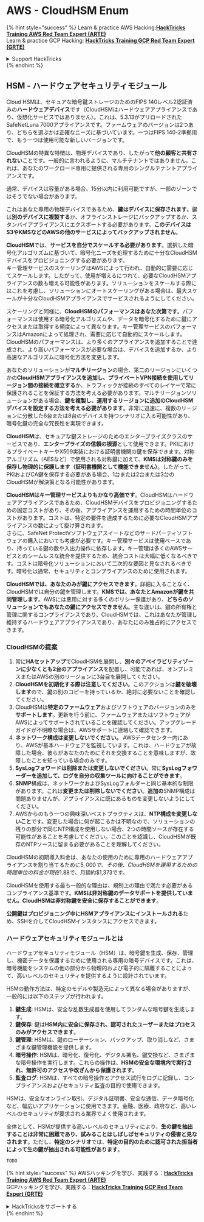 # AWS - CloudHSM Enum

{% hint style="success" %}
Learn & practice AWS Hacking:<img src="../../../.gitbook/assets/image (1).png" alt="" data-size="line">[**HackTricks Training AWS Red Team Expert (ARTE)**](https://training.hacktricks.xyz/courses/arte)<img src="../../../.gitbook/assets/image (1).png" alt="" data-size="line">\
Learn & practice GCP Hacking: <img src="../../../.gitbook/assets/image (2).png" alt="" data-size="line">[**HackTricks Training GCP Red Team Expert (GRTE)**<img src="../../../.gitbook/assets/image (2).png" alt="" data-size="line">](https://training.hacktricks.xyz/courses/grte)

<details>

<summary>Support HackTricks</summary>

* Check the [**subscription plans**](https://github.com/sponsors/carlospolop)!
* **Join the** 💬 [**Discord group**](https://discord.gg/hRep4RUj7f) or the [**telegram group**](https://t.me/peass) or **follow** us on **Twitter** 🐦 [**@hacktricks\_live**](https://twitter.com/hacktricks\_live)**.**
* **Share hacking tricks by submitting PRs to the** [**HackTricks**](https://github.com/carlospolop/hacktricks) and [**HackTricks Cloud**](https://github.com/carlospolop/hacktricks-cloud) github repos.

</details>
{% endhint %}

## HSM - ハードウェアセキュリティモジュール

Cloud HSMは、セキュアな暗号鍵ストレージのためのFIPS 140レベル2認証済みの**ハードウェアデバイス**です（CloudHSMはハードウェアアプライアンスであり、仮想化サービスではありません）。これは、5.3.13がプリロードされたSafeNetLuna 7000アプライアンスです。ファームウェアのバージョンは2つあり、どちらを選ぶかは正確なニーズに基づいています。一つはFIPS 140-2準拠用で、もう一つは使用可能な新しいバージョンです。

CloudHSMの特異な特徴は、物理デバイスであり、したがって**他の顧客と共有されない**ことです。一般的に言われるように、マルチテナントではありません。これは、あなたのワークロード専用に提供される専用のシングルテナントアプライアンスです。

通常、デバイスは容量がある場合、15分以内に利用可能ですが、一部のゾーンではそうでない場合があります。

これはあなた専用の物理デバイスであるため、**鍵はデバイスに保存されます**。鍵は**別のデバイスに複製する**か、オフラインストレージにバックアップするか、スタンバイアプライアンスにエクスポートする必要があります。**このデバイスはS3やKMSなどのAWSの他のサービスによってバックアップされません**。

**CloudHSM**では、**サービスを自分でスケールする必要があります**。選択した暗号化アルゴリズムに基づいて、暗号化ニーズを処理するために十分なCloudHSMデバイスをプロビジョニングする必要があります。\
キー管理サービスのスケーリングはAWSによって行われ、自動的に需要に応じてスケールします。したがって、使用が増えるにつれて、必要なCloudHSMアプライアンスの数も増える可能性があります。ソリューションをスケールする際にはこれを考慮し、ソリューションにオートスケーリングがある場合は、最大スケールが十分なCloudHSMアプライアンスでサービスされるようにしてください。

スケーリングと同様に、**CloudHSMのパフォーマンスはあなた次第です**。パフォーマンスは使用する暗号化アルゴリズムや、データを暗号化するために鍵にアクセスまたは取得する頻度によって異なります。キー管理サービスのパフォーマンスはAmazonによって処理され、需要に応じて自動的にスケールします。CloudHSMのパフォーマンスは、より多くのアプライアンスを追加することで達成され、より高いパフォーマンスが必要な場合は、デバイスを追加するか、より高速なアルゴリズムに暗号化方法を変更します。

あなたのソリューションが**マルチリージョン**の場合、第二のリージョンにいくつかの**CloudHSMアプライアンスを追加し、プライベートVPN接続を使用してリージョン間の接続を確立する**か、トラフィックが接続のすべてのレイヤーで常に保護されることを保証する方法を考える必要があります。マルチリージョンソリューションがある場合、**鍵を複製し、運用するリージョンに追加のCloudHSMデバイスを設定する方法を考える必要があります**。非常に迅速に、複数のリージョンに分散した6台または8台のデバイスを持つシナリオに入る可能性があり、暗号化鍵の完全な冗長性を実現できます。

**CloudHSM**は、セキュアな鍵ストレージのためのエンタープライズクラスのサービスであり、**エンタープライズの信頼の根源**として使用できます。PKIにおけるプライベートキーやX509実装における証明書機関の鍵を保存できます。対称アルゴリズム（AESなど）で使用される対称鍵に加えて、**KMSは対称鍵のみを保存し物理的に保護します（証明書機関として機能できません）**。したがって、PKIおよびCA鍵を保存する必要がある場合、1台または2台または3台のCloudHSMが解決策となる可能性があります。

**CloudHSMはキー管理サービスよりもかなり高価です**。CloudHSMはハードウェアアプライアンスであるため、CloudHSMデバイスをプロビジョニングするための固定コストがあり、その後、アプライアンスを運用するための時間単位のコストがあります。コストは、特定の要件を達成するために必要なCloudHSMアプライアンスの数によって掛け算されます。\
さらに、SafeNet ProtectVソフトウェアスイートなどのサードパーティソフトウェアの購入においても考慮が必要です。キー管理サービスは使用ベースであり、持っている鍵の数や入出力操作に依存します。キー管理は多くのAWSサービスとのシームレスな統合を提供するため、統合コストは大幅に低くなるべきです。コストは暗号化ソリューションにおいて二次的な要因と見なされるべきです。暗号化は通常、セキュリティとコンプライアンスのために使用されます。

**CloudHSMでは、あなたのみが鍵にアクセスできます**。詳細に入ることなく、CloudHSMでは自分の鍵を管理します。**KMSでは、あなたとAmazonが鍵を共同管理します**。AWSには悪用に対する多くのポリシー保護があり、**どちらのソリューションでもあなたの鍵にアクセスできません**。主な違いは、鍵の所有権と管理に関するコンプライアンスであり、CloudHSMでは、これはあなたが管理し維持するハードウェアアプライアンスであり、あなたにのみ独占的にアクセスできます。

### CloudHSMの提案

1. 常に**HAセットアップ**でCloudHSMを展開し、**別々のアベイラビリティゾーンに少なくとも2台のアプライアンス**を配置し、可能であれば、オンプレミスまたはAWSの別のリージョンに3台目を展開してください。
2. **CloudHSMを初期化する際は注意してください**。このアクションは**鍵を破壊します**ので、鍵の別のコピーを持っているか、絶対に必要ないことを確認してください。
3. CloudHSMは**特定のファームウェア**およびソフトウェアのバージョンのみを**サポートします**。更新を行う前に、ファームウェアまたはソフトウェアがAWSによってサポートされていることを確認してください。アップグレードガイドが不明瞭な場合は、AWSサポートに連絡して確認できます。
4. **ネットワーク構成は変更しないでください。** AWSデータセンター内にあり、AWSが基本ハードウェアを監視しています。これは、ハードウェアが故障した場合、彼らがあなたのためにそれを交換することを意味しますが、故障したことを知っている場合のみです。
5. **SysLogフォワードは削除または変更しないでください**。常に**SysLogフォワーダーを追加して、ログを自分の収集ツールに向けることができます**。
6. **SNMP**構成は、ネットワークおよびSysLogフォルダーと同じ基本的な制限があります。これは**変更または削除しないでください**。**追加の**SNMP構成は問題ありませんが、アプライアンスに既にあるものを変更しないようにしてください。
7. AWSからのもう一つの興味深いベストプラクティスは、**NTP構成を変更しないこと**です。変更した場合に何が起こるかは不明なので、ソリューションの残りの部分で同じNTP構成を使用しない場合、2つの時間ソースが存在する可能性があることを考慮してください。このことを認識し、CloudHSMが既存のNTPソースに留まる必要があることを理解してください。

CloudHSMの初期導入料金は、あなたの使用のために専用のハードウェアアプライアンスを割り当てるために$5,000で、その後、CloudHSMを運用するための時間単位の料金が現在$1.88で、月額約$1,373です。

CloudHSMを使用する最も一般的な理由は、規制上の理由で満たす必要があるコンプライアンス基準です。**KMSは非対称鍵のデータサポートを提供していません。CloudHSMは非対称鍵を安全に保存することができます**。

**公開鍵はプロビジョニング中にHSMアプライアンスにインストールされる**ため、SSHを介してCloudHSMインスタンスにアクセスできます。

### ハードウェアセキュリティモジュールとは

ハードウェアセキュリティモジュール（HSM）は、暗号鍵を生成、保存、管理し、機密データを保護するために使用される専用の暗号デバイスです。これは、暗号機能をシステムの他の部分から物理的および電子的に隔離することによって、高いレベルのセキュリティを提供するように設計されています。

HSMの動作方法は、特定のモデルや製造元によって異なる場合がありますが、一般的には以下のステップが行われます。

1. **鍵生成**: HSMは、安全な乱数生成器を使用してランダムな暗号鍵を生成します。
2. **鍵保存**: 鍵は**HSM内に安全に保存され、認可されたユーザーまたはプロセスのみがアクセスできます**。
3. **鍵管理**: HSMは、鍵のローテーション、バックアップ、取り消しなど、さまざまな鍵管理機能を提供します。
4. **暗号操作**: HSMは、暗号化、復号化、デジタル署名、鍵交換など、さまざまな暗号操作を実行します。これらの操作は、**HSMの安全な環境内で実行され、無許可のアクセスや改ざんから保護されます**。
5. **監査ログ**: HSMは、すべての暗号操作とアクセス試行をログに記録し、コンプライアンスおよびセキュリティ監査の目的で使用できます。

HSMは、安全なオンライン取引、デジタル証明書、安全な通信、データ暗号化など、幅広いアプリケーションに使用できます。金融、医療、政府など、高いレベルのセキュリティが要求される業界でよく使用されます。

全体として、HSMが提供する高いレベルのセキュリティにより、**生の鍵を抽出することは非常に困難であり、試みることはしばしばセキュリティの侵害と見なされます**。ただし、**特定のシナリオ**では、**特定の目的のために認可された担当者によって生の鍵が抽出される可能性があります**。
```
TODO
```
{% hint style="success" %}
AWSハッキングを学び、実践する：<img src="../../../.gitbook/assets/image (1).png" alt="" data-size="line">[**HackTricks Training AWS Red Team Expert (ARTE)**](https://training.hacktricks.xyz/courses/arte)<img src="../../../.gitbook/assets/image (1).png" alt="" data-size="line">\
GCPハッキングを学び、実践する：<img src="../../../.gitbook/assets/image (2).png" alt="" data-size="line">[**HackTricks Training GCP Red Team Expert (GRTE)**<img src="../../../.gitbook/assets/image (2).png" alt="" data-size="line">](https://training.hacktricks.xyz/courses/grte)

<details>

<summary>HackTricksをサポートする</summary>

* [**サブスクリプションプラン**](https://github.com/sponsors/carlospolop)を確認してください！
* **💬 [**Discordグループ**](https://discord.gg/hRep4RUj7f)または[**Telegramグループ**](https://t.me/peass)に参加するか、**Twitter** 🐦 [**@hacktricks\_live**](https://twitter.com/hacktricks\_live)**をフォローしてください。**
* **ハッキングのトリックを共有するには、[**HackTricks**](https://github.com/carlospolop/hacktricks)と[**HackTricks Cloud**](https://github.com/carlospolop/hacktricks-cloud)のGitHubリポジトリにPRを送信してください。**

</details>
{% endhint %}
